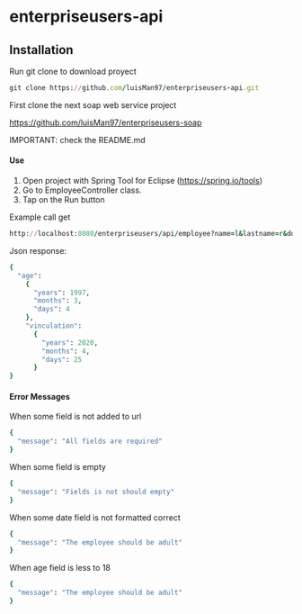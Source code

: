 # enterpriseusers-api

## Installation
Run git clone to download proyect

```ruby
git clone https://github.com/luisMan97/enterpriseusers-api.git
```
First clone the next soap web service project

https://github.com/luisMan97/enterpriseusers-soap

IMPORTANT: check the README.md

#### Use
1) Open project with Spring Tool for Eclipse (https://spring.io/tools)
2) Go to EmployeeController class.
2) Tap on the Run button

Example call get

```ruby
http://localhost:8080/enterpriseusers/api/employee?name=l&lastname=r&document_type=c&document=1&birth=1997-04-04&vinculation=2020-05-25&position=d&salary=1.0
```

Json response:

```ruby
{
  "age":
    {
      "years": 1997,
      "months": 3,
      "days": 4
    },
    "vinculation":
      {
        "years": 2020,
        "months": 4,
        "days": 25
      }
}
```

#### Error Messages
When some field is not added to url

```ruby
{
  "message": "All fields are required"
}
```

When some field is empty

```ruby
{
  "message": "Fields is not should empty"
}
```

When some date field is not formatted correct
```ruby
{
  "message": "The employee should be adult"
}
```

When age field is less to 18
```ruby
{
  "message": "The employee should be adult"
}
